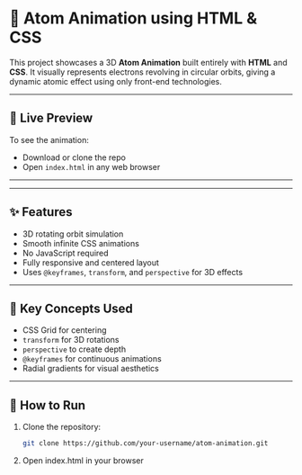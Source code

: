 # 🔬 Atom Animation using HTML & CSS

This project showcases a 3D **Atom Animation** built entirely with **HTML** and **CSS**. It visually represents electrons revolving in circular orbits, giving a dynamic atomic effect using only front-end technologies.

---

## 🚀 Live Preview

To see the animation:
- Download or clone the repo
- Open `index.html` in any web browser

---


---

## ✨ Features

- 3D rotating orbit simulation
- Smooth infinite CSS animations
- No JavaScript required
- Fully responsive and centered layout
- Uses `@keyframes`, `transform`, and `perspective` for 3D effects

---

## 🧠 Key Concepts Used

- CSS Grid for centering
- `transform` for 3D rotations
- `perspective` to create depth
- `@keyframes` for continuous animations
- Radial gradients for visual aesthetics

---

## 🔧 How to Run

1. Clone the repository:
   ```bash
   git clone https://github.com/your-username/atom-animation.git
2. Open index.html in your browser   
